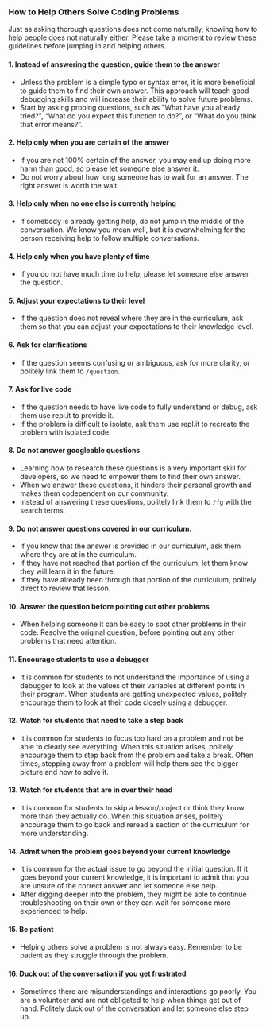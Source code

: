 ### How to Help Others Solve Coding Problems
Just as asking thorough questions does not come naturally, knowing how to help people does not naturally either. Please take a moment to review these guidelines before jumping in and helping others.

#### 1. Instead of answering the question, guide them to the answer
* Unless the problem is a simple typo or syntax error, it is more beneficial to guide them to find their own answer. This approach will teach good debugging skills and will increase their ability to solve future problems.
* Start by asking probing questions, such as "What have you already tried?", “What do you expect this function to do?”, or “What do you think that error means?”.

#### 2. Help only when you are certain of the answer
* If you are not 100% certain of the answer, you may end up doing more harm than good, so please let someone else answer it.
* Do not worry about how long someone has to wait for an answer. The right answer is worth the wait.

#### 3. Help only when no one else is currently helping
* If somebody is already getting help, do not jump in the middle of the conversation. We know you mean well, but it is overwhelming for the person receiving help to follow multiple conversations. 

#### 4. Help only when you have plenty of time
* If you do not have much time to help, please let someone else answer the question.

#### 5. Adjust your expectations to their level
* If the question does not reveal where they are in the curriculum, ask them so that you can adjust your expectations to their knowledge level.

#### 6. Ask for clarifications
* If the question seems confusing or ambiguous, ask for more clarity, or politely link them to `/question`.

#### 7. Ask for live code
* If the question needs to have live code to fully understand or debug, ask them use repl.it to provide it.
* If the problem is difficult to isolate, ask them use repl.it to recreate the problem with isolated code.

#### 8. Do not answer googleable questions
* Learning how to research these questions is a very important skill for developers, so we need to empower them to find their own answer. 
* When we answer these questions, it hinders their personal growth and makes them codependent on our community. 
* Instead of answering these questions, politely link them to `/fg` with the search terms.

#### 9. Do not answer questions covered in our curriculum.
* If you know that the answer is provided in our curriculum, ask them where they are at in the curriculum.
* If they have not reached that portion of the curriculum, let them know they will learn it in the future.
* If they have already been through that portion of the curriculum, politely direct to review that lesson.

#### 10. Answer the question before pointing out other problems
* When helping someone it can be easy to spot other problems in their code. Resolve the original question, before pointing out any other problems that need attention.

#### 11. Encourage students to use a debugger
* It is common for students to not understand the importance of using a debugger to look at the values of their variables at different points in their program. When students are getting unexpected values, politely encourage them to look at their code closely using a debugger.

#### 12. Watch for students that need to take a step back
* It is common for students to focus too hard on a problem and not be able to clearly see everything. When this situation arises, politely encourage them to step back from the problem and take a break. Often times, stepping away from a problem will help them see the bigger picture and how to solve it.

#### 13. Watch for students that are in over their head
* It is common for students to skip a lesson/project or think they know more than they actually do. When this situation arises, politely encourage them to go back and reread a section of the curriculum for more understanding.
  
#### 14. Admit when the problem goes beyond your current knowledge
* It is common for the actual issue to go beyond the initial question. If it goes beyond your current knowledge, it is important to admit that you are unsure of the correct answer and let someone else help. 
* After digging deeper into the problem, they might be able to continue troubleshooting on their own or they can wait for someone more experienced to help.

#### 15. Be patient
* Helping others solve a problem is not always easy. Remember to be patient as they struggle through the problem.

#### 16. Duck out of the conversation if you get frustrated
* Sometimes there are misunderstandings and interactions go poorly. You are a volunteer and are not obligated to help when things get out of hand. Politely duck out of the conversation and let someone else step up.

